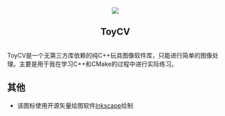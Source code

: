 <div align="center">
  <article style="display: flex; flex-direction: column; align-items: center; justify-content: center;">
      <img src="https://user-images.githubusercontent.com/71769312/233272545-4339dbac-aa50-453a-a0dc-3d103960003d.svg"/>
      <h1 style="width: 100%; text-align: center;">ToyCV</h1>
  </article>
</div>

ToyCV是一个无第三方库依赖的纯C++玩具图像软件库，只能进行简单的图像处理。主要是用于我在学习C++和CMake的过程中进行实际练习。

## 其他

- 该图标使用开源矢量绘图软件[Inkscape](https://gitlab.com/inkscape/inkscape)绘制
